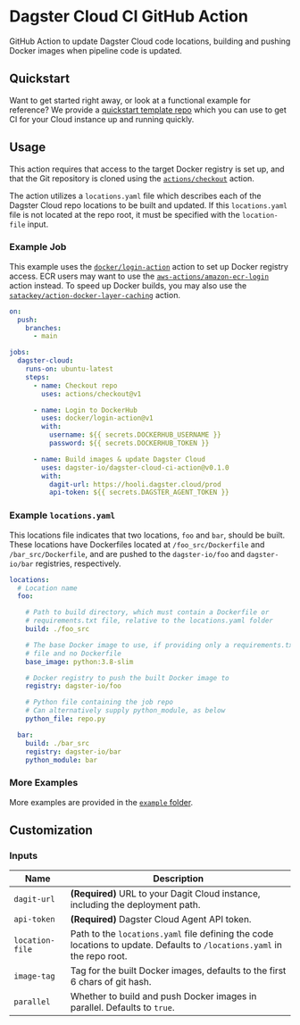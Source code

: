# Dagster Cloud CI GitHub Action

GitHub Action to update Dagster Cloud code locations, building and pushing Docker images when pipeline code is updated.

## Quickstart

Want to get started right away, or look at a functional example for reference? We provide a [quickstart template repo](https://github.com/dagster-io/dagster-cloud-ci-action-quickstart) which you can use to get CI for your Cloud instance up and running quickly.

## Usage

This action requires that access to the target Docker registry is set up, and that the
Git repository is cloned using the [`actions/checkout`](https://github.com/actions/checkout)
action.

The action utilizes a `locations.yaml` file which describes each of the Dagster Cloud repo
locations to be built and updated. If this `locations.yaml` file is not located at the repo root,
it must be specified with the `location-file` input.

### Example Job
This example uses the [`docker/login-action`](https://github.com/docker/login-action) action to set up Docker registry access. ECR users may want to use the [`aws-actions/amazon-ecr-login`](https://github.com/aws-actions/amazon-ecr-login) action instead. To speed up Docker builds, you may also
use the [`satackey/action-docker-layer-caching`](https://github.com/satackey/action-docker-layer-caching) action.


```yaml
on:
  push:
    branches:
      - main

jobs:
  dagster-cloud:
    runs-on: ubuntu-latest
    steps:
      - name: Checkout repo
        uses: actions/checkout@v1

      - name: Login to DockerHub
        uses: docker/login-action@v1
        with:
          username: ${{ secrets.DOCKERHUB_USERNAME }}
          password: ${{ secrets.DOCKERHUB_TOKEN }}

      - name: Build images & update Dagster Cloud
        uses: dagster-io/dagster-cloud-ci-action@v0.1.0
        with:
          dagit-url: https://hooli.dagster.cloud/prod
          api-token: ${{ secrets.DAGSTER_AGENT_TOKEN }}
```

### Example `locations.yaml`
This locations file indicates that two locations, `foo` and `bar`, should be built. These
locations have
Dockerfiles located at `/foo_src/Dockerfile` and `/bar_src/Dockerfile`, and are pushed to the
`dagster-io/foo` and `dagster-io/bar` registries, respectively.

```yaml
locations:
  # Location name
  foo:

    # Path to build directory, which must contain a Dockerfile or
    # requirements.txt file, relative to the locations.yaml folder
    build: ./foo_src

    # The base Docker image to use, if providing only a requirements.txt
    # file and no Dockerfile
    base_image: python:3.8-slim

    # Docker registry to push the built Docker image to
    registry: dagster-io/foo

    # Python file containing the job repo
    # Can alternatively supply python_module, as below
    python_file: repo.py

  bar:
    build: ./bar_src
    registry: dagster-io/bar
    python_module: bar
```

### More Examples
More examples are provided in the [`example` folder](./example).

## Customization

### Inputs
| Name                            | Description                                                                                  |
|---------------------------------|----------------------------------------------------------------------------------------------|
| `dagit-url`                     | **(Required)** URL to your Dagit Cloud instance, including the deployment path.              |
| `api-token`                     | **(Required)** Dagster Cloud Agent API token.                                                |
| `location-file`                 | Path to the `locations.yaml` file defining the code locations to update. Defaults to `/locations.yaml` in the repo root. |
| `image-tag`                     | Tag for the built Docker images, defaults to the first 6 chars of git hash.                  |
| `parallel`                      | Whether to build and push Docker images in parallel. Defaults to `true`.                     |
